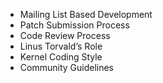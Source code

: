 - Mailing List Based Development
- Patch Submission Process
- Code Review Process
- Linus Torvald’s Role
- Kernel Coding Style
- Community Guidelines